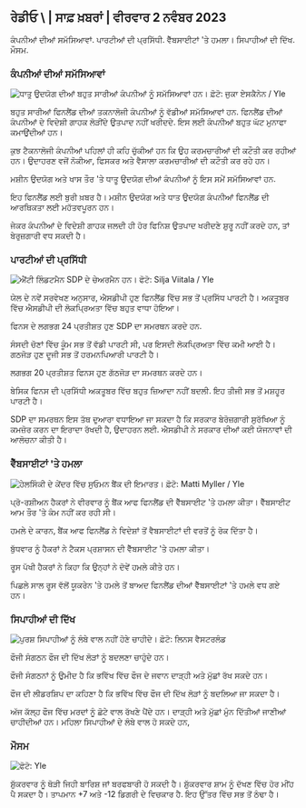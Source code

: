 ## ਰੇਡੀਓ \ | ਸਾਫ਼ ਖ਼ਬਰਾਂ \| ਵੀਰਵਾਰ 2 ਨਵੰਬਰ 2023

ਕੰਪਨੀਆਂ ਦੀਆਂ ਸਮੱਸਿਆਵਾਂ. ਪਾਰਟੀਆਂ ਦੀ ਪ੍ਰਸਿੱਧੀ. ਵੈੱਬਸਾਈਟਾਂ 'ਤੇ ਹਮਲਾ। ਸਿਪਾਹੀਆਂ ਦੀ ਦਿੱਖ. ਮੌਸਮ.

### ਕੰਪਨੀਆਂ ਦੀਆਂ ਸਮੱਸਿਆਵਾਂ

![ਧਾਤੂ ਉਦਯੋਗ ਦੀਆਂ ਬਹੁਤ ਸਾਰੀਆਂ ਕੰਪਨੀਆਂ ਨੂੰ ਸਮੱਸਿਆਵਾਂ ਹਨ। ਫ਼ੋਟੋ: ਜੁਕਾ ਏਸਕੈਨੇਨ / Yle](https://images.cdn.yle.fi/image/upload/c_crop,h_2268,w_4031,x_0,y_410/ar_1.777777777777777,c_fill,g_faces,w/1_27,h_1577777777777777777777777777777777777777777777777777777777777777777777777777777777777777777777777777777777777777777,c_fill,g_faces,w/1_057/01_57q_auto:eco/f_auto/fl_lossy/v1698216498/39-11907536538b9d499762)

ਬਹੁਤ ਸਾਰੀਆਂ ਫਿਨਲੈਂਡ ਦੀਆਂ ਤਕਨਾਲੋਜੀ ਕੰਪਨੀਆਂ ਨੂੰ ਵੱਡੀਆਂ ਸਮੱਸਿਆਵਾਂ ਹਨ. ਫਿਨਲੈਂਡ ਦੀਆਂ ਕੰਪਨੀਆਂ ਦੇ ਵਿਦੇਸ਼ੀ ਗਾਹਕ ਲੋੜੀਂਦੇ ਉਤਪਾਦ ਨਹੀਂ ਖਰੀਦਦੇ. ਇਸ ਲਈ ਕੰਪਨੀਆਂ ਬਹੁਤ ਘੱਟ ਮੁਨਾਫਾ ਕਮਾਉਂਦੀਆਂ ਹਨ।

ਕੁਝ ਟੈਕਨਾਲੋਜੀ ਕੰਪਨੀਆਂ ਪਹਿਲਾਂ ਹੀ ਕਹਿ ਚੁੱਕੀਆਂ ਹਨ ਕਿ ਉਹ ਕਰਮਚਾਰੀਆਂ ਦੀ ਕਟੌਤੀ ਕਰ ਰਹੀਆਂ ਹਨ। ਉਦਾਹਰਣ ਵਜੋਂ ਨੋਕੀਆ, ਫਿਸਕਰ ਅਤੇ ਵੈਸਾਲਾ ਕਰਮਚਾਰੀਆਂ ਦੀ ਕਟੌਤੀ ਕਰ ਰਹੇ ਹਨ।

ਮਸ਼ੀਨ ਉਦਯੋਗ ਅਤੇ ਖਾਸ ਤੌਰ 'ਤੇ ਧਾਤੂ ਉਦਯੋਗ ਦੀਆਂ ਕੰਪਨੀਆਂ ਨੂੰ ਇਸ ਸਮੇਂ ਸਮੱਸਿਆਵਾਂ ਹਨ.

ਇਹ ਫਿਨਲੈਂਡ ਲਈ ਬੁਰੀ ਖ਼ਬਰ ਹੈ। ਮਸ਼ੀਨ ਉਦਯੋਗ ਅਤੇ ਧਾਤ ਉਦਯੋਗ ਕੰਪਨੀਆਂ ਫਿਨਲੈਂਡ ਦੀ ਆਰਥਿਕਤਾ ਲਈ ਮਹੱਤਵਪੂਰਨ ਹਨ।

ਜੇਕਰ ਕੰਪਨੀਆਂ ਦੇ ਵਿਦੇਸ਼ੀ ਗਾਹਕ ਜਲਦੀ ਹੀ ਹੋਰ ਫਿਨਿਸ਼ ਉਤਪਾਦ ਖਰੀਦਣੇ ਸ਼ੁਰੂ ਨਹੀਂ ਕਰਦੇ ਹਨ, ਤਾਂ ਬੇਰੁਜ਼ਗਾਰੀ ਵਧ ਸਕਦੀ ਹੈ।

### ਪਾਰਟੀਆਂ ਦੀ ਪ੍ਰਸਿੱਧੀ

![ਐਂਟੀ ਲਿੰਡਟਮੈਨ SDP ਦੇ ਚੇਅਰਮੈਨ ਹਨ। ਫੋਟੋ: Silja Viitala / Yle](https://images.cdn.yle.fi/image/upload/c_crop,h_2241,w_3984,x_0,y_0/ar_1.777777777777777,c_fill,g_faces,h_6275/0p_0d.q_auto:eco/f_auto/fl_lossy/v1696930784/39-118400565251b6be058f)

ਯੇਲ ਦੇ ਨਵੇਂ ਸਰਵੇਖਣ ਅਨੁਸਾਰ, ਐਸਡੀਪੀ ਹੁਣ ਫਿਨਲੈਂਡ ਵਿੱਚ ਸਭ ਤੋਂ ਪ੍ਰਸਿੱਧ ਪਾਰਟੀ ਹੈ। ਅਕਤੂਬਰ ਵਿੱਚ ਐਸਡੀਪੀ ਦੀ ਲੋਕਪ੍ਰਿਅਤਾ ਵਿੱਚ ਬਹੁਤ ਵਾਧਾ ਹੋਇਆ।

ਫਿਨਸ ਦੇ ਲਗਭਗ 24 ਪ੍ਰਤੀਸ਼ਤ ਹੁਣ SDP ਦਾ ਸਮਰਥਨ ਕਰਦੇ ਹਨ.

ਸੰਸਦੀ ਚੋਣਾਂ ਵਿੱਚ ਕੂੰਮ ਸਭ ਤੋਂ ਵੱਡੀ ਪਾਰਟੀ ਸੀ, ਪਰ ਇਸਦੀ ਲੋਕਪ੍ਰਿਅਤਾ ਵਿੱਚ ਕਮੀ ਆਈ ਹੈ। ਗਠਜੋੜ ਹੁਣ ਦੂਜੀ ਸਭ ਤੋਂ ਹਰਮਨਪਿਆਰੀ ਪਾਰਟੀ ਹੈ।

ਲਗਭਗ 20 ਪ੍ਰਤੀਸ਼ਤ ਫਿਨਸ ਹੁਣ ਗੱਠਜੋੜ ਦਾ ਸਮਰਥਨ ਕਰਦੇ ਹਨ।

ਬੇਸਿਕ ਫਿਨਸ ਦੀ ਪ੍ਰਸਿੱਧੀ ਅਕਤੂਬਰ ਵਿੱਚ ਬਹੁਤ ਜ਼ਿਆਦਾ ਨਹੀਂ ਬਦਲੀ. ਇਹ ਤੀਜੀ ਸਭ ਤੋਂ ਮਸ਼ਹੂਰ ਪਾਰਟੀ ਹੈ।

SDP ਦਾ ਸਮਰਥਨ ਇਸ ਤੱਥ ਦੁਆਰਾ ਵਧਾਇਆ ਜਾ ਸਕਦਾ ਹੈ ਕਿ ਸਰਕਾਰ ਬੇਰੋਜ਼ਗਾਰੀ ਸੁਰੱਖਿਆ ਨੂੰ ਕਮਜ਼ੋਰ ਕਰਨ ਦਾ ਇਰਾਦਾ ਰੱਖਦੀ ਹੈ, ਉਦਾਹਰਨ ਲਈ. ਐਸਡੀਪੀ ਨੇ ਸਰਕਾਰ ਦੀਆਂ ਕਈ ਯੋਜਨਾਵਾਂ ਦੀ ਆਲੋਚਨਾ ਕੀਤੀ ਹੈ।

### ਵੈੱਬਸਾਈਟਾਂ 'ਤੇ ਹਮਲਾ

![ਹੇਲਸਿੰਕੀ ਦੇ ਕੇਂਦਰ ਵਿੱਚ ਸੁਓਮਨ ਬੈਂਕ ਦੀ ਇਮਾਰਤ। ਫ਼ੋਟੋ: Matti Myller / Yle ](https://images.cdn.yle.fi/image/upload/c_crop,h_1391,w_2472,x_0,y_112/ar_1.777777777777777,c_fill,g_faces,w/1_27q_auto:eco/f_auto/fl_lossy/v1587997073/39-6686595ea6e8fc70cab)

ਪ੍ਰੋ-ਰਸ਼ੀਅਨ ਹੈਕਰਾਂ ਨੇ ਵੀਰਵਾਰ ਨੂੰ ਬੈਂਕ ਆਫ ਫਿਨਲੈਂਡ ਦੀ ਵੈੱਬਸਾਈਟ 'ਤੇ ਹਮਲਾ ਕੀਤਾ। ਵੈੱਬਸਾਈਟ ਆਮ ਤੌਰ 'ਤੇ ਕੰਮ ਨਹੀਂ ਕਰ ਰਹੀ ਸੀ।

ਹਮਲੇ ਦੇ ਕਾਰਨ, ਬੈਂਕ ਆਫ ਫਿਨਲੈਂਡ ਨੇ ਵਿਦੇਸ਼ਾਂ ਤੋਂ ਵੈਬਸਾਈਟਾਂ ਦੀ ਵਰਤੋਂ ਨੂੰ ਰੋਕ ਦਿੱਤਾ ਹੈ।

ਬੁੱਧਵਾਰ ਨੂੰ ਹੈਕਰਾਂ ਨੇ ਟੈਕਸ ਪ੍ਰਸ਼ਾਸਨ ਦੀ ਵੈੱਬਸਾਈਟ 'ਤੇ ਹਮਲਾ ਕੀਤਾ।

ਰੂਸ ਪੱਖੀ ਹੈਕਰਾਂ ਨੇ ਕਿਹਾ ਕਿ ਉਨ੍ਹਾਂ ਨੇ ਦੋਵੇਂ ਹਮਲੇ ਕੀਤੇ ਹਨ।

ਪਿਛਲੇ ਸਾਲ ਰੂਸ ਵੱਲੋਂ ਯੂਕਰੇਨ 'ਤੇ ਹਮਲੇ ਤੋਂ ਬਾਅਦ ਫਿਨਲੈਂਡ ਦੀਆਂ ਵੈੱਬਸਾਈਟਾਂ 'ਤੇ ਹਮਲੇ ਵਧ ਗਏ ਹਨ।

### ਸਿਪਾਹੀਆਂ ਦੀ ਦਿੱਖ

![ਪੁਰਸ਼ ਸਿਪਾਹੀਆਂ ਨੂੰ ਲੰਬੇ ਵਾਲ ਨਹੀਂ ਹੋਣੇ ਚਾਹੀਦੇ। ਫ਼ੋਟੋ: ਲਿਨਸ ਵੈਸਟਰਲੰਡ](https://images.cdn.yle.fi/image/upload/c_crop,h_3375,w_6000,x_0,y_522/ar_1.777777777777777,c_fill,g_faces,h_6275/01200/0000,000/eco/f_auto/fl_lossy/v1688460639/39-113784464a3db01e8a65)

ਫੌਜੀ ਸੰਗਠਨ ਫੌਜ ਦੀ ਦਿੱਖ ਲੋੜਾਂ ਨੂੰ ਬਦਲਣਾ ਚਾਹੁੰਦੇ ਹਨ।

ਫੌਜੀ ਸੰਗਠਨਾਂ ਨੂੰ ਉਮੀਦ ਹੈ ਕਿ ਭਵਿੱਖ ਵਿੱਚ ਫੌਜ ਦੇ ਜਵਾਨ ਦਾੜ੍ਹੀ ਅਤੇ ਮੁੱਛਾਂ ਰੱਖ ਸਕਦੇ ਹਨ।

ਫੌਜ ਦੀ ਲੀਡਰਸ਼ਿਪ ਦਾ ਕਹਿਣਾ ਹੈ ਕਿ ਭਵਿੱਖ ਵਿੱਚ ਫੌਜ ਦੀ ਦਿੱਖ ਲੋੜਾਂ ਨੂੰ ਬਦਲਿਆ ਜਾ ਸਕਦਾ ਹੈ।

ਅੱਜ ਕੱਲ੍ਹ ਫੌਜ ਵਿੱਚ ਮਰਦਾਂ ਨੂੰ ਛੋਟੇ ਵਾਲ ਰੱਖਣੇ ਪੈਂਦੇ ਹਨ। ਦਾੜ੍ਹੀ ਅਤੇ ਮੁੱਛਾਂ ਮੁੰਨ ਦਿੱਤੀਆਂ ਜਾਣੀਆਂ ਚਾਹੀਦੀਆਂ ਹਨ। ਮਹਿਲਾ ਸਿਪਾਹੀਆਂ ਦੇ ਲੰਬੇ ਵਾਲ ਹੋ ਸਕਦੇ ਹਨ,

### ਮੌਸਮ

![ ਫੋਟੋ: Yle](https://images.cdn.yle.fi/image/upload/c_crop,h_1080,w_1919,x_0,y_0/ar_1.7777777777777777,c_fill,g_faces,h_675,w/p_1200/:eco/f_auto/fl_lossy/v1698940434/39-11951316543c5fbc620f)

ਸ਼ੁੱਕਰਵਾਰ ਨੂੰ ਥੋੜੀ ਜਿਹੀ ਬਾਰਿਸ਼ ਜਾਂ ਬਰਫਬਾਰੀ ਹੋ ਸਕਦੀ ਹੈ। ਸ਼ੁੱਕਰਵਾਰ ਸ਼ਾਮ ਨੂੰ ਦੱਖਣ ਵਿੱਚ ਹੋਰ ਮੀਂਹ ਪੈ ਸਕਦਾ ਹੈ। ਤਾਪਮਾਨ +7 ਅਤੇ -12 ਡਿਗਰੀ ਦੇ ਵਿਚਕਾਰ ਹੈ. ਇਹ ਉੱਤਰ ਵਿੱਚ ਸਭ ਤੋਂ ਠੰਢਾ ਹੈ।